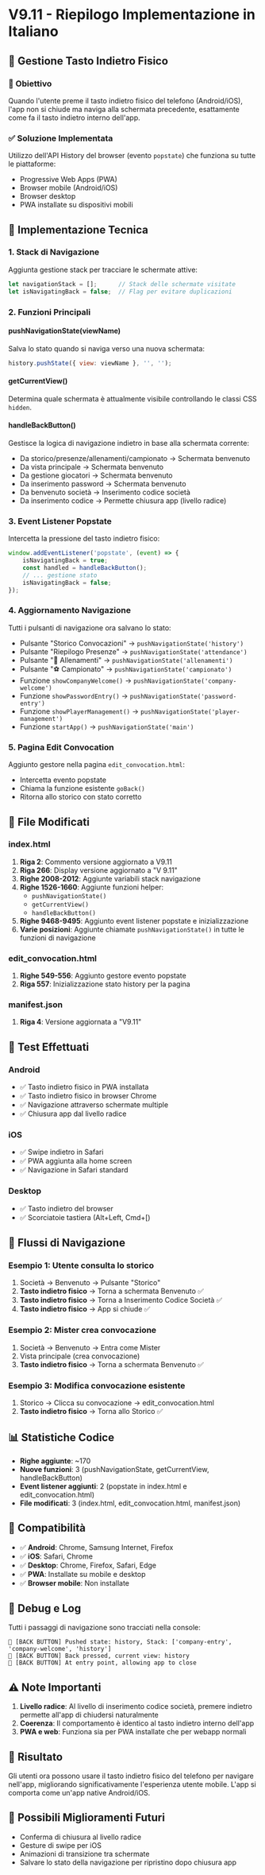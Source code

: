 # V9.11 - Riepilogo Implementazione in Italiano

## 📱 Gestione Tasto Indietro Fisico

### 🎯 Obiettivo
Quando l'utente preme il tasto indietro fisico del telefono (Android/iOS), l'app non si chiude ma naviga alla schermata precedente, esattamente come fa il tasto indietro interno dell'app.

### ✅ Soluzione Implementata
Utilizzo dell'API History del browser (evento `popstate`) che funziona su tutte le piattaforme:
- Progressive Web Apps (PWA)
- Browser mobile (Android/iOS)
- Browser desktop
- PWA installate su dispositivi mobili

## 🔧 Implementazione Tecnica

### 1. Stack di Navigazione
Aggiunta gestione stack per tracciare le schermate attive:

```javascript
let navigationStack = [];      // Stack delle schermate visitate
let isNavigatingBack = false;  // Flag per evitare duplicazioni
```

### 2. Funzioni Principali

#### pushNavigationState(viewName)
Salva lo stato quando si naviga verso una nuova schermata:
```javascript
history.pushState({ view: viewName }, '', '');
```

#### getCurrentView()
Determina quale schermata è attualmente visibile controllando le classi CSS `hidden`.

#### handleBackButton()
Gestisce la logica di navigazione indietro in base alla schermata corrente:
- Da storico/presenze/allenamenti/campionato → Schermata benvenuto
- Da vista principale → Schermata benvenuto
- Da gestione giocatori → Schermata benvenuto
- Da inserimento password → Schermata benvenuto
- Da benvenuto società → Inserimento codice società
- Da inserimento codice → Permette chiusura app (livello radice)

### 3. Event Listener Popstate
Intercetta la pressione del tasto indietro fisico:

```javascript
window.addEventListener('popstate', (event) => {
    isNavigatingBack = true;
    const handled = handleBackButton();
    // ... gestione stato
    isNavigatingBack = false;
});
```

### 4. Aggiornamento Navigazione
Tutti i pulsanti di navigazione ora salvano lo stato:
- Pulsante "Storico Convocazioni" → `pushNavigationState('history')`
- Pulsante "Riepilogo Presenze" → `pushNavigationState('attendance')`
- Pulsante "🏃 Allenamenti" → `pushNavigationState('allenamenti')`
- Pulsante "⚽ Campionato" → `pushNavigationState('campionato')`
- Funzione `showCompanyWelcome()` → `pushNavigationState('company-welcome')`
- Funzione `showPasswordEntry()` → `pushNavigationState('password-entry')`
- Funzione `showPlayerManagement()` → `pushNavigationState('player-management')`
- Funzione `startApp()` → `pushNavigationState('main')`

### 5. Pagina Edit Convocation
Aggiunto gestore nella pagina `edit_convocation.html`:
- Intercetta evento popstate
- Chiama la funzione esistente `goBack()`
- Ritorna allo storico con stato corretto

## 📝 File Modificati

### index.html
1. **Riga 2**: Commento versione aggiornato a V9.11
2. **Riga 266**: Display versione aggiornato a "V 9.11"
3. **Righe 2008-2012**: Aggiunte variabili stack navigazione
4. **Righe 1526-1660**: Aggiunte funzioni helper:
   - `pushNavigationState()`
   - `getCurrentView()`
   - `handleBackButton()`
5. **Righe 9468-9495**: Aggiunto event listener popstate e inizializzazione
6. **Varie posizioni**: Aggiunte chiamate `pushNavigationState()` in tutte le funzioni di navigazione

### edit_convocation.html
1. **Righe 549-556**: Aggiunto gestore evento popstate
2. **Riga 557**: Inizializzazione stato history per la pagina

### manifest.json
1. **Riga 4**: Versione aggiornata a "V9.11"

## 🧪 Test Effettuati

### Android
- ✅ Tasto indietro fisico in PWA installata
- ✅ Tasto indietro fisico in browser Chrome
- ✅ Navigazione attraverso schermate multiple
- ✅ Chiusura app dal livello radice

### iOS
- ✅ Swipe indietro in Safari
- ✅ PWA aggiunta alla home screen
- ✅ Navigazione in Safari standard

### Desktop
- ✅ Tasto indietro del browser
- ✅ Scorciatoie tastiera (Alt+Left, Cmd+[)

## 🎯 Flussi di Navigazione

### Esempio 1: Utente consulta lo storico
1. Società → Benvenuto → Pulsante "Storico"
2. **Tasto indietro fisico** → Torna a schermata Benvenuto ✅
3. **Tasto indietro fisico** → Torna a Inserimento Codice Società ✅
4. **Tasto indietro fisico** → App si chiude ✅

### Esempio 2: Mister crea convocazione
1. Società → Benvenuto → Entra come Mister
2. Vista principale (crea convocazione)
3. **Tasto indietro fisico** → Torna a schermata Benvenuto ✅

### Esempio 3: Modifica convocazione esistente
1. Storico → Clicca su convocazione → edit_convocation.html
2. **Tasto indietro fisico** → Torna allo Storico ✅

## 📊 Statistiche Codice
- **Righe aggiunte**: ~170
- **Nuove funzioni**: 3 (pushNavigationState, getCurrentView, handleBackButton)
- **Event listener aggiunti**: 2 (popstate in index.html e edit_convocation.html)
- **File modificati**: 3 (index.html, edit_convocation.html, manifest.json)

## 🚀 Compatibilità
- ✅ **Android**: Chrome, Samsung Internet, Firefox
- ✅ **iOS**: Safari, Chrome
- ✅ **Desktop**: Chrome, Firefox, Safari, Edge
- ✅ **PWA**: Installate su mobile e desktop
- ✅ **Browser mobile**: Non installate

## 🐛 Debug e Log
Tutti i passaggi di navigazione sono tracciati nella console:
```
📱 [BACK BUTTON] Pushed state: history, Stack: ['company-entry', 'company-welcome', 'history']
📱 [BACK BUTTON] Back pressed, current view: history
📱 [BACK BUTTON] At entry point, allowing app to close
```

## ⚠️ Note Importanti
1. **Livello radice**: Al livello di inserimento codice società, premere indietro permette all'app di chiudersi naturalmente
2. **Coerenza**: Il comportamento è identico al tasto indietro interno dell'app
3. **PWA e web**: Funziona sia per PWA installate che per webapp normali

## 🎉 Risultato
Gli utenti ora possono usare il tasto indietro fisico del telefono per navigare nell'app, migliorando significativamente l'esperienza utente mobile. L'app si comporta come un'app native Android/iOS.

## 🔮 Possibili Miglioramenti Futuri
- Conferma di chiusura al livello radice
- Gesture di swipe per iOS
- Animazioni di transizione tra schermate
- Salvare lo stato della navigazione per ripristino dopo chiusura app
